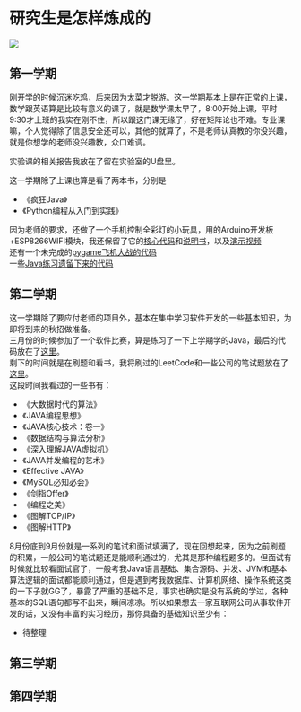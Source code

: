 # 研究生是怎样炼成的
![](https://github.com/hujianbest/graduation.secrets/blob/master/image/feiwu.png)

## 第一学期   
刚开学的时候沉迷吃鸡，后来因为太菜才脱游。这一学期基本上是在正常的上课，数学跟英语算是比较有意义的课了，就是数学课太早了，8:00开始上课，平时9:30才上班的我实在刚不住，所以跟这门课无缘了，好在矩阵论也不难。专业课嘛，个人觉得除了信息安全还可以，其他的就算了，不是老师认真教的你没兴趣，就是你想学的老师没兴趣教，众口难调。

实验课的相关报告我放在了留在实验室的U盘里。  

这一学期除了上课也算是看了两本书，分别是   
+ 《疯狂Java》
+ 《Python编程从入门到实践》

因为老师的要求，还做了一个手机控制全彩灯的小玩具，用的Arduino开发板+ESP8266WIFI模块，我还保留了它的[核心代码](https://github.com/hujianbest/graduation.secrets/blob/master/code/imcup.ino)和[说明书](https://github.com/hujianbest/graduation.secrets/blob/master/resources/lamp.pdf)，以及[演示视频](https://github.com/hujianbest/graduation.secrets/blob/master/video/lamp.mp4)   
还有一个未完成的[pygame飞机大战的代码](https://github.com/hujianbest/hello-world/tree/master/py/alien_invasion)    
一些[Java练习遗留下来的代码](https://github.com/hujianbest/hello-world/tree/master/java_hello)

## 第二学期
这一学期除了要应付老师的项目外，基本在集中学习软件开发的一些基本知识，为即将到来的秋招做准备。   
三月份的时候参加了一个软件比赛，算是练习了一下上学期学的Java，最后的代码放在了[这里](https://github.com/hujianbest/huawei-codecraft)。      
剩下的时间就是在刷题和看书，我将刷过的LeetCode和一些公司的笔试题放在了[这里](https://github.com/hujianbest/LeetCode-Solved)。   
这段时间我看过的一些书有：
+ 《大数据时代的算法》
+ 《JAVA编程思想》
+ 《JAVA核心技术：卷一》
+ 《数据结构与算法分析》
+ 《深入理解JAVA虚拟机》
+ 《JAVA并发编程的艺术》
+ 《Effective JAVA》
+ 《MySQL必知必会》
+ 《剑指Offer》
+ 《编程之美》
+ 《图解TCP/IP》
+ 《图解HTTP》

8月份底到9月份就是一系列的笔试和面试填满了，现在回想起来，因为之前刷题的积累，一般公司的笔试题还是能顺利通过的，尤其是那种编程题多的。但面试有时候就比较看面试官了，一般考我Java语言基础、集合源码、并发、JVM和基本算法逻辑的面试都能顺利通过，但是遇到考我数据库、计算机网络、操作系统这类的一下子就GG了，暴露了严重的基础不足，事实也确实是没有系统的学过，各种基本的SQL语句都写不出来，瞬间凉凉。所以如果想去一家互联网公司从事软件开发的话，又没有丰富的实习经历，那你具备的基础知识至少有：
+ 待整理


## 第三学期
## 第四学期
